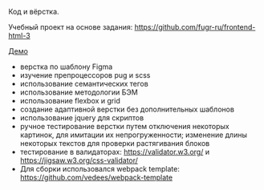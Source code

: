 Код и вёрстка.

Учебный проект на основе задания: https://github.com/fugr-ru/frontend-html-3

[Демо](https://mich-man.ru/projects/hely-fly-pages/)

- верстка по шаблону Figma
- изучение препроцессоров pug и scss
- использование семантических тегов
- использование методологии БЭМ
- использование flexbox и grid
- создание адаптивной верстки без дополнительных шаблонов
- использование jquery для скриптов
- ручное тестирование верстки путем отключения некоторых картинок, для имитации их непрогруженности; изменение длины некоторых текстов для проверки растягивания блоков
- тестирование в валидаторах: https://validator.w3.org/ и https://jigsaw.w3.org/css-validator/
- Для сборки использовался webpack template: https://github.com/vedees/webpack-template
